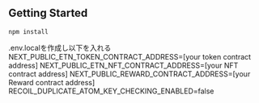 ## Getting Started

```shell
npm install
```

.env.localを作成し以下を入れる
NEXT_PUBLIC_ETN_TOKEN_CONTRACT_ADDRESS=[your token contract address]
NEXT_PUBLIC_ETN_NFT_CONTRACT_ADDRESS=[your NFT contract address]
NEXT_PUBLIC_REWARD_CONTRACT_ADDRESS=[your Reward contract address]
RECOIL_DUPLICATE_ATOM_KEY_CHECKING_ENABLED=false
